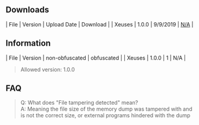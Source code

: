 ## Downloads

| File | Version | Upload Date | Download |
| Xeuses | 1.0.0 | 9/9/2019 | <a href="https://google.com">N/A</a> |

## Information

| File | Version | non-obfuscated | obfuscated | 
| Xeuses | 1.0.0 | 1 | N/A |

> Allowed version: 1.0.0

## FAQ
> Q: What does "File tampering detected" mean?<br>
> A: Meaning the file size of the memory dump was tampered with and is not the correct size, or external programs hindered with the dump
